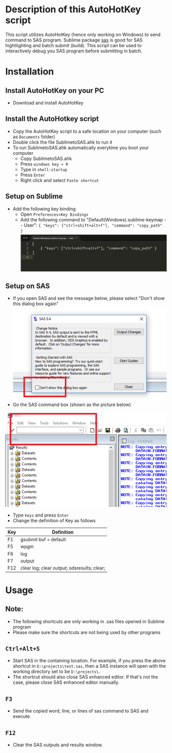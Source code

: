 # Description of this AutoHotKey script
This script utilizes AutoHotKey (hence only working on Windows) to send command to SAS program. Sublime package [sas](https://github.com/rpardee/sas) is good for SAS hightlighting and batch submit (build). This script can be used to interactively debug you SAS program before submitting in batch.

# Installation
## Install AutoHotKey on your PC
* Download and install AutoHotKey
## Install the AutoHotkey script
* Copy the AutoHotKey script to a safe location on your computer (such as ```Documents``` folder)
* Double click the file SublimetoSAS.ahk to run it
* To run SublimetoSAS.ahk automatically everytime you boot your computer
    - Copy SublimetoSAS.ahk
    - Press ```windows key + R```
    - Type in ```shell:startup```
    - Press ```Enter```
    - Right click and select ```Paste shortcut```

## Setup on Sublime
* Add the following key binding
	- Open ```Preferences>Key Bindings```
	- Add the following command to "Default(Windows).sublime-keymap -- User": ```{ "keys": ["ctrl+shift+alt+f"], "command": "copy_path" }```
![sublime copy_path](./pictures/sublime_copypath.png)

## Setup on SAS
* If you open SAS and see the message below, please select "Don't show this dialog box again"
![SAS start dialog box](pictures/sas_start.png)
* Go the SAS command box (shown as the picture below)

![Position of the command box](./pictures/sas_command_box.png)

* Type ```keys``` and press ```Enter```
* Change the definition of Key as follows

| Key | Definition |
|---|---|
| F1 | gsubmit buf = default|
| F5 | wpgm|
| F6 | log|
| F7 | output|
| F12 | clear log; clear output; odsresults; clear;|


# Usage
## Note:
* The following shortcuts are only working in .sas files opened in Sublime program
* Please make sure the shortcuts are not being used by other programs

## ```Ctrl+Alt+S```
* Start SAS in the containing location. For example, if you press the above shortcut in ```D:\projects\test.sas```, then a SAS instance will open with the working directory set to be ```D:\projects\```.
* The shortcut should also close SAS enhanced editor. If that's not the case, please close SAS enhanced editor manually.

## ```F3```
* Send the copied word, line, or lines of sas command to SAS and execute.

## ```F12```
* Clear the SAS outputs and results window.


